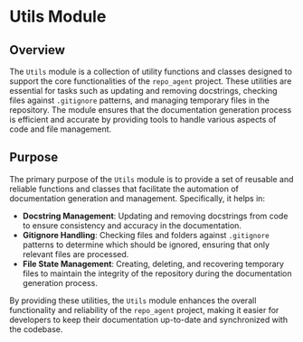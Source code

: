 # Utils Module
## Overview
The `Utils` module is a collection of utility functions and classes designed to support the core functionalities of the `repo_agent` project. These utilities are essential for tasks such as updating and removing docstrings, checking files against `.gitignore` patterns, and managing temporary files in the repository. The module ensures that the documentation generation process is efficient and accurate by providing tools to handle various aspects of code and file management.

## Purpose
The primary purpose of the `Utils` module is to provide a set of reusable and reliable functions and classes that facilitate the automation of documentation generation and management. Specifically, it helps in:

- **Docstring Management**: Updating and removing docstrings from code to ensure consistency and accuracy in the documentation.
- **Gitignore Handling**: Checking files and folders against `.gitignore` patterns to determine which should be ignored, ensuring that only relevant files are processed.
- **File State Management**: Creating, deleting, and recovering temporary files to maintain the integrity of the repository during the documentation generation process.

By providing these utilities, the `Utils` module enhances the overall functionality and reliability of the `repo_agent` project, making it easier for developers to keep their documentation up-to-date and synchronized with the codebase.